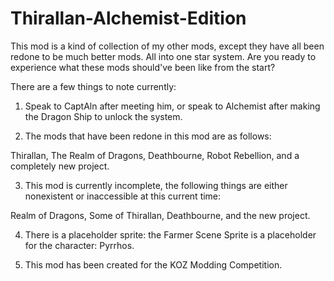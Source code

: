 # Thirallan-Alchemist-Edition
This mod is a kind of collection of my other mods, except they have all been redone to be much better mods. All into one star system. Are you ready to experience what these mods should've been like from the start?

There are a few things to note currently:

1. Speak to CaptAln after meeting him, or speak to Alchemist after making the Dragon Ship to unlock the system.

2. The mods that have been redone in this mod are as follows:

Thirallan, The Realm of Dragons, Deathbourne, Robot Rebellion, and a completely new project.

3. This mod is currently incomplete, the following things are either nonexistent or inaccessible at this current time:

Realm of Dragons, Some of Thirallan, Deathbourne, and the new project.

4. There is a placeholder sprite: the Farmer Scene Sprite is a placeholder for the character: Pyrrhos.

5. This mod has been created for the KOZ Modding Competition.
